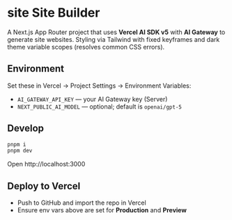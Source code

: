 # site Site Builder

A Next.js App Router project that uses **Vercel AI SDK v5** with **AI Gateway** to generate site websites.
Styling via Tailwind with fixed keyframes and dark theme variable scopes (resolves common CSS errors).

## Environment

Set these in Vercel → Project Settings → Environment Variables:

- `AI_GATEWAY_API_KEY` — your AI Gateway key (Server)
- `NEXT_PUBLIC_AI_MODEL` — optional; default is `openai/gpt-5`

## Develop

```bash
pnpm i
pnpm dev
```

Open http://localhost:3000

## Deploy to Vercel

- Push to GitHub and import the repo in Vercel
- Ensure env vars above are set for **Production** and **Preview**
